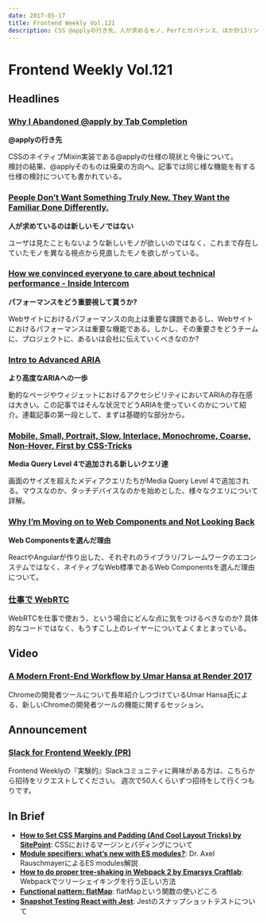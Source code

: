 ```yaml
---
date: 2017-05-17
title: Frontend Weekly Vol.121
description: CSS @applyの行き先、人が求めるモノ、Perfとガバナンス、ほか計13リンク
---
```


# Frontend Weekly Vol.121

## Headlines

### [Why I Abandoned @apply by Tab Completion](http://www.xanthir.com/b4o00)

**@applyの行き先**

CSSのネイティブMixin実装である@applyの仕様の現状と今後について。  
検討の結果、@applyそのものは廃棄の方向へ。記事では同じ様な機能を有する仕様の検討についても書かれている。

### [People Don’t Want Something Truly New, They Want the Familiar Done Differently.](https://medium.com/startup-grind/people-dont-want-something-truly-new-they-want-the-familiar-done-differently-7648f24f8fe7)

**人が求めているのは新しいモノではない**

ユーザは見たこともないような新しいモノが欲しいのではなく、これまで存在していたモノを異なる視点から見直したモノを欲しがっている。

### [How we convinced everyone to care about technical performance - Inside Intercom](https://blog.intercom.com/bringing-visibility-to-technical-performance/)

**パフォーマンスをどう重要視して貰うか?**

Webサイトにおけるパフォーマンスの向上は重要な課題であるし、Webサイトにおけるパフォーマンスは重要な機能である。しかし、その重要さをどうチームに、プロジェクトに、あるいは会社に伝えていくべきなのか?

### [Intro to Advanced ARIA](https://www.deque.com/blog/advanced-aria/)

**より高度なARIAへの一歩**

動的なページやウィジェットにおけるアクセシビリティにおいてARIAの存在感は大きい。この記事ではそんな状況でどうARIAを使っていくのかについて紹介。連載記事の第一段として、まずは基礎的な部分から。

### [Mobile, Small, Portrait, Slow, Interlace, Monochrome, Coarse, Non-Hover, First by CSS-Tricks](https://css-tricks.com/mobile-small-portrait-slow-interlace-monochrome-coarse-non-hover-first/)

**Media Query Level 4で追加される新しいクエリ達**

画面のサイズを超えたメディアクエリたちがMedia Query Level 4で追加される。マウスなのか、タッチデバイスなのかを始めとした、様々なクエリについて詳解。

### [Why I’m Moving on to Web Components and Not Looking Back](https://hackernoon.com/why-im-moving-on-to-web-components-and-not-looking-back-aa8028c99c83)

**Web Componentsを選んだ理由**

ReactやAngularが作り出した、それぞれのライブラリ/フレームワークのエコシステムではなく、ネイティブなWeb標準であるWeb Componentsを選んだ理由について。

### [仕事で WebRTC](https://gist.github.com/voluntas/379e48807635ed18ebdbcedd5f3beefa)

WebRTCを仕事で使おう、という場合にどんな点に気をつけるべきなのか?
具体的なコードではなく、もうすこし上のレイヤーについてよくまとまっている。

## Video

### [A Modern Front-End Workflow by Umar Hansa at Render 2017](https://www.youtube.com/watch?v=v5r_n6Tq0uk)

Chromeの開発者ツールについて長年紹介しつづけているUmar Hansa氏による、新しいChromeの開発者ツールの機能に関するセッション。

## Announcement

### [Slack for Frontend Weekly (PR)](https://studiomohawk.typeform.com/to/Kj8Gaj)

Frontend Weeklyの『実験的』Slackコミュニティに興味がある方は、こちらから招待をリクエストしてください。 週次で50人くらいずつ招待をして行くつもりです。

## In Brief

* [**How to Set CSS Margins and Padding (And Cool Layout Tricks) by SitePoint**](https://www.sitepoint.com/set-css-margins-padding-cool-layout-tricks/): CSSにおけるマージンとパディングについて
* [**Module specifiers: what’s new with ES modules?**](http://2ality.com/2017/05/es-module-specifiers.html): Dr. Axel RauschmayerによるES modules解説
* [**How to do proper tree-shaking in Webpack 2 by Emarsys Craftlab**](https://blog.craftlab.hu/how-to-do-proper-tree-shaking-in-webpack-2-e27852af8b21): Webpackでツリーシェイキングを行う正しい方法
* [**Functional pattern: flatMap**](http://2ality.com/2017/04/flatmap.html): flatMapという関数の使いどころ
* [**Snapshot Testing React with Jest**](https://daveceddia.com/snapshot-testing-react-with-jest/): Jestのスナップショットテストについて
